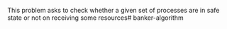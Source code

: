 This problem asks to check whether a given set of processes are in safe state or not on receiving some resources# banker-algorithm
